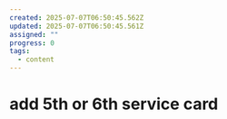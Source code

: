 ```yaml
---
created: 2025-07-07T06:50:45.562Z
updated: 2025-07-07T06:50:45.561Z
assigned: ""
progress: 0
tags:
  - content
---
```


# add 5th or 6th service card

